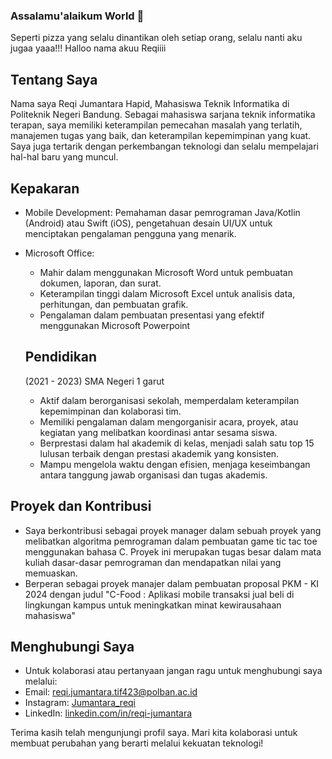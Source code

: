 
### Assalamu'alaikum World 👋

Seperti pizza yang selalu dinantikan oleh setiap orang, selalu nanti aku jugaa yaaa!!!
Halloo nama akuu Reqiiii

## Tentang Saya
Nama saya Reqi Jumantara Hapid, Mahasiswa Teknik Informatika di Politeknik Negeri Bandung.
Sebagai mahasiswa sarjana teknik informatika terapan, saya memiliki keterampilan pemecahan masalah yang terlatih, manajemen tugas yang baik, dan keterampilan kepemimpinan yang kuat. Saya juga tertarik dengan perkembangan teknologi dan selalu mempelajari hal-hal baru yang muncul.

## Kepakaran
- Mobile Development: Pemahaman dasar pemrograman Java/Kotlin (Android) atau Swift (iOS), pengetahuan desain UI/UX untuk menciptakan pengalaman pengguna yang menarik.
- Microsoft Office:
    - Mahir dalam menggunakan Microsoft Word untuk pembuatan dokumen, laporan, dan surat.
    - Keterampilan tinggi dalam Microsoft Excel untuk analisis data, perhitungan, dan pembuatan grafik.
    - Pengalaman dalam pembuatan presentasi yang efektif menggunakan Microsoft Powerpoint

  ## Pendidikan
  (2021 - 2023) SMA Negeri 1 garut
  - Aktif dalam berorganisasi sekolah, memperdalam keterampilan kepemimpinan dan kolaborasi tim.
  - Memiliki pengalaman dalam mengorganisir acara, proyek, atau kegiatan yang melibatkan koordinasi antar sesama siswa.
  - Berprestasi dalam hal akademik di kelas, menjadi salah satu top 15 lulusan terbaik dengan prestasi akademik yang konsisten.
  - Mampu mengelola waktu dengan efisien, menjaga keseimbangan antara tanggung jawab organisasi dan tugas akademis.

## Proyek dan Kontribusi

- Saya berkontribusi sebagai proyek manager dalam sebuah proyek yang melibatkan algoritma pemrograman dalam pembuatan game tic tac toe menggunakan bahasa C. Proyek ini merupakan tugas besar dalam mata kuliah dasar-dasar pemrograman dan mendapatkan nilai yang memuaskan.
- Berperan sebagai proyek manajer dalam pembuatan proposal PKM - KI 2024 dengan judul "C-Food : Aplikasi mobile transaksi jual beli di lingkungan kampus untuk meningkatkan minat kewirausahaan mahasiswa"

## Menghubungi Saya

- Untuk kolaborasi atau pertanyaan jangan ragu untuk menghubungi saya melalui:
- Email: [reqi.jumantara.tif423@polban.ac.id](reqi.jumantara.tif423@polban.ac.id)
- Instagram: [Jumantara_reqi](www.instagram.com/jumantara_reqi)
- LinkedIn: [linkedin.com/in/reqi-jumantara](linkedin.com/in/reqi-jumantara)
  
Terima kasih telah mengunjungi profil saya. Mari kita kolaborasi untuk membuat perubahan yang berarti melalui kekuatan teknologi!
